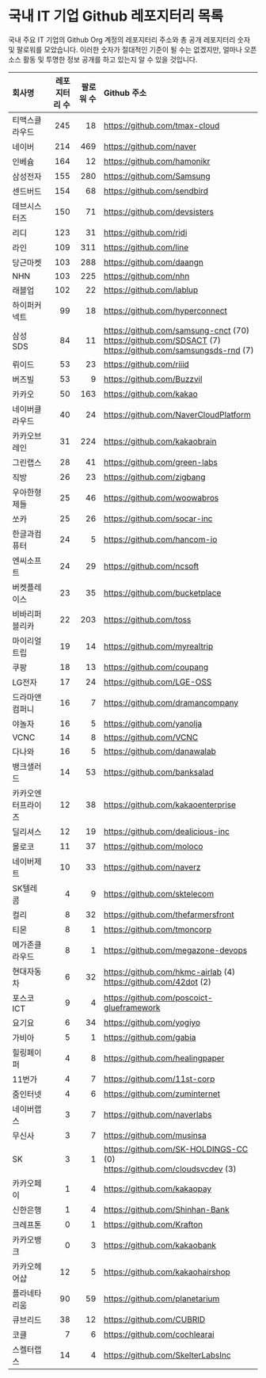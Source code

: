 # 국내 IT 기업 Github 레포지터리 목록
국내 주요 IT 기업의 Github Org 계정의 레포지터리 주소와 총 공개 레포지터리 숫자 및 팔로워를 모았습니다. 이러한 숫자가 절대적인 기준이 될 수는 없겠지만, 얼마나 오픈 소스 활동 및 투명한 정보 공개를 하고 있는지 알 수 있을 것입니다.

<!-- MARKDOWN_TABLE(GITHUB): START -->

| **회사명** | **레포지터리 수** | **팔로워 수** | **Github 주소** |
|:---|---:|---:|:---|
| 티맥스클라우드 | 245 | 18 | https://github.com/tmax-cloud |
| 네이버 | 214 | 469 | https://github.com/naver |
| 인베슘 | 164 | 12 | https://github.com/hamonikr |
| 삼성전자 | 155 | 280 | https://github.com/Samsung |
| 센드버드 | 154 | 68 | https://github.com/sendbird |
| 데브시스터즈 | 150 | 71 | https://github.com/devsisters |
| 리디 | 123 | 31 | https://github.com/ridi |
| 라인 | 109 | 311 | https://github.com/line |
| 당근마켓 | 103 | 288 | https://github.com/daangn |
| NHN | 103 | 225 | https://github.com/nhn |
| 래블업 | 102 | 22 | https://github.com/lablup |
| 하이퍼커넥트 | 99 | 18 | https://github.com/hyperconnect |
| 삼성SDS | 84 | 11 | https://github.com/samsung-cnct (70)<br />https://github.com/SDSACT (7)<br />https://github.com/samsungsds-rnd (7) |
| 뤼이드 | 53 | 23 | https://github.com/riiid |
| 버즈빌 | 53 | 9 | https://github.com/Buzzvil |
| 카카오 | 50 | 163 | https://github.com/kakao |
| 네이버클라우드 | 40 | 24 | https://github.com/NaverCloudPlatform |
| 카카오브레인 | 31 | 224 | https://github.com/kakaobrain |
| 그린랩스 | 28 | 41 | https://github.com/green-labs |
| 직방 | 26 | 23 | https://github.com/zigbang |
| 우아한형제들 | 25 | 46 | https://github.com/woowabros |
| 쏘카 | 25 | 26 | https://github.com/socar-inc |
| 한글과컴퓨터 | 24 | 5 | https://github.com/hancom-io |
| 엔씨소프트 | 24 | 29 | https://github.com/ncsoft |
| 버켓플레이스 | 23 | 35 | https://github.com/bucketplace |
| 비바리퍼블리카 | 22 | 203 | https://github.com/toss |
| 마이리얼트립 | 19 | 14 | https://github.com/myrealtrip |
| 쿠팡 | 18 | 13 | https://github.com/coupang |
| LG전자 | 17 | 24 | https://github.com/LGE-OSS |
| 드라마앤컴퍼니 | 16 | 7 | https://github.com/dramancompany |
| 야놀자 | 16 | 5 | https://github.com/yanolja |
| VCNC | 14 | 8 | https://github.com/VCNC |
| 다나와 | 16 | 5 | https://github.com/danawalab |
| 뱅크샐러드 | 14 | 53 | https://github.com/banksalad |
| 카카오엔터프라이즈 | 12 | 38 | https://github.com/kakaoenterprise |
| 딜리셔스 | 12 | 19 | https://github.com/dealicious-inc |
| 몰로코 | 11 | 37 | https://github.com/moloco |
| 네이버제트 | 10 | 33 | https://github.com/naverz |
| SK텔레콤 | 4 | 9 | https://github.com/sktelecom |
| 컬리 | 8 | 32 | https://github.com/thefarmersfront |
| 티몬 | 8 | 1 | https://github.com/tmoncorp |
| 메가존클라우드 | 8 | 1 | https://github.com/megazone-devops |
| 현대자동차 | 6 | 32 | https://github.com/hkmc-airlab (4)<br />https://github.com/42dot (2) |
| 포스코ICT | 9 | 4 | https://github.com/poscoict-glueframework |
| 요기요 | 6 | 34 | https://github.com/yogiyo |
| 가비아 | 5 | 1 | https://github.com/gabia |
| 힐링페이퍼 | 4 | 8 | https://github.com/healingpaper |
| 11번가 | 4 | 7 | https://github.com/11st-corp |
| 줌인터넷 | 4 | 6 | https://github.com/zuminternet |
| 네이버랩스 | 3 | 7 | https://github.com/naverlabs |
| 무신사 | 3 | 7 | https://github.com/musinsa |
| SK | 3 | 1 | https://github.com/SK-HOLDINGS-CC (0)<br />https://github.com/cloudsvcdev (3) |
| 카카오페이 | 1 | 4 | https://github.com/kakaopay |
| 신한은행 | 1 | 4 | https://github.com/Shinhan-Bank |
| 크레프톤 | 0 | 1 | https://github.com/Krafton |
| 카카오뱅크 | 0 | 3 | https://github.com/kakaobank |
| 카카오헤어샵 | 12 | 5 | https://github.com/kakaohairshop |
| 플라네타리움 | 90 | 59 | https://github.com/planetarium |
| 큐브리드 | 38 | 12 | https://github.com/CUBRID |
| 코클 | 7 | 6 | https://github.com/cochlearai |
| 스켈터랩스 | 14 | 4 | https://github.com/SkelterLabsInc |

<!-- MARKDOWN_TABLE(GITHUB): END -->
